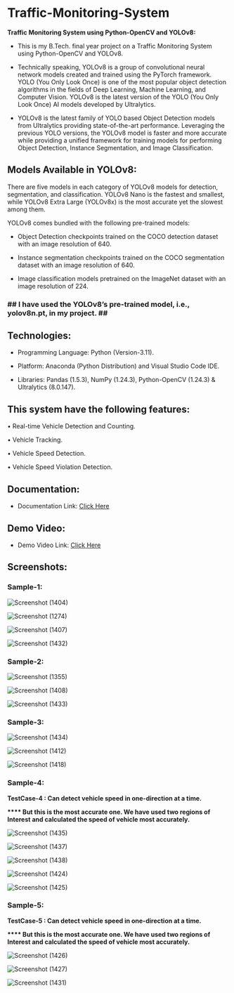 <h1>Traffic-Monitoring-System</h1>


<strong>Traffic Monitoring System using Python-OpenCV and YOLOv8:</strong><br>

* This is my B.Tech. final year project on a Traffic Monitoring System using Python-OpenCV and YOLOv8.

* Technically speaking, YOLOv8 is a group of convolutional neural network models created and trained using the PyTorch framework. YOLO (You Only Look Once) is one of the most popular object detection algorithms in the fields of Deep Learning, Machine Learning, and Computer Vision. YOLOv8 is the latest version of the YOLO (You Only Look Once) AI models developed by Ultralytics.

* YOLOv8 is the latest family of YOLO based Object Detection models from Ultralytics providing state-of-the-art performance.
Leveraging the previous YOLO versions, the YOLOv8 model is faster and more accurate while providing a unified framework for training models for performing Object Detection, Instance Segmentation, and
Image Classification.

<h2>Models Available in YOLOv8:</h2>

There are five models in each category of YOLOv8 models for detection, segmentation, and classification. YOLOv8 Nano is the fastest and smallest, while YOLOv8 Extra Large (YOLOv8x) is the most accurate yet the slowest among them. 

YOLOv8 comes bundled with the following pre-trained models:

* Object Detection checkpoints trained on the COCO detection dataset with an image resolution of 640.

* Instance segmentation checkpoints trained on the COCO segmentation dataset with an image resolution of 640.
  
* Image classification models pretrained on the ImageNet dataset with an image resolution of 224.

<h3> ## I have used the YOLOv8’s pre-trained model, i.e., yolov8n.pt, in my project. ## </h3>

<h2>Technologies:</h2>

*	Programming Language: Python (Version-3.11).

*	Platform: Anaconda (Python Distribution) and Visual Studio Code IDE.

* Libraries: Pandas (1.5.3), NumPy (1.24.3), Python-OpenCV (1.24.3) & Ultralytics (8.0.147).

<h2>This system have the following features:</h2>

•	Real-time Vehicle Detection and Counting.

•	Vehicle Tracking.

•	Vehicle Speed Detection.

•	Vehicle Speed Violation Detection.

<h2>Documentation:</h2>

* Documentation Link: [Click Here](https://drive.google.com/drive/folders/1o_dnP3Hs1WSbIQcwozzGhLoHEcJdLK1r)

<h2>Demo Video:</h2>

* Demo Video Link: [Click Here](https://drive.google.com/drive/folders/1Qm6-M0RzdAMCF-xNReqaWYUE-HjZ6Vrb)

<h2>Screenshots:</h2>

<h3>Sample-1:</h3>

![Screenshot (1404)](https://github.com/DebajyotiTalukder2001/Traffic-Monitoring-System/assets/136104351/e0119c7b-421b-4617-8c2b-e983d7919d54)



![Screenshot (1274)](https://github.com/DebajyotiTalukder2001/Traffic-Monitoring-System/assets/136104351/75a3a321-79f5-4ed7-87c5-5b1a45470298)




![Screenshot (1407)](https://github.com/DebajyotiTalukder2001/Traffic-Monitoring-System/assets/136104351/b95e5d2d-d1df-4bc1-9c0c-0db286d79067)




![Screenshot (1432)](https://github.com/DebajyotiTalukder2001/Traffic-Monitoring-System/assets/136104351/2eb81b16-93bd-4b8d-89e1-0e5158a8eb15)



<h3>Sample-2:</h3>


![Screenshot (1355)](https://github.com/DebajyotiTalukder2001/Traffic-Monitoring-System/assets/136104351/f58df0e1-48a6-4b7a-8693-32aa7ad90d76)



![Screenshot (1408)](https://github.com/DebajyotiTalukder2001/Traffic-Monitoring-System/assets/136104351/fcdd9d56-a672-46da-86ea-97255d72ff30)



![Screenshot (1433)](https://github.com/DebajyotiTalukder2001/Traffic-Monitoring-System/assets/136104351/995bdb3c-a743-4396-a790-8ab120a48011)



<h3>Sample-3:</h3>


![Screenshot (1434)](https://github.com/DebajyotiTalukder2001/Traffic-Monitoring-System/assets/136104351/dc78ef6e-7dd1-4b58-a2c7-313f57897367)


![Screenshot (1412)](https://github.com/DebajyotiTalukder2001/Traffic-Monitoring-System/assets/136104351/d697d330-262f-407c-b3bd-b691d87f5752)


![Screenshot (1418)](https://github.com/DebajyotiTalukder2001/Traffic-Monitoring-System/assets/136104351/60b03ff7-8fd0-4951-b828-2157ded6a102)


<h3>Sample-4:</h3>


<strong>

TestCase-4 : Can detect vehicle speed in one-direction at a time. 

**** But this is the most accurate one. We have used two regions of Interest and calculated the speed of vehicle most accurately.

</strong>



![Screenshot (1435)](https://github.com/DebajyotiTalukder2001/Traffic-Monitoring-System/assets/136104351/bf84aeb6-b50e-491f-8597-1f0aee68f1e7)



![Screenshot (1437)](https://github.com/DebajyotiTalukder2001/Traffic-Monitoring-System/assets/136104351/795ed621-d32c-47d4-9c98-b8f52885ac70)



![Screenshot (1438)](https://github.com/DebajyotiTalukder2001/Traffic-Monitoring-System/assets/136104351/3b3d0a4d-30ba-495c-b6ea-009b3892838b)





![Screenshot (1424)](https://github.com/DebajyotiTalukder2001/Traffic-Monitoring-System/assets/136104351/d5277d3d-b28c-4d05-a214-92e94f5ce353)


![Screenshot (1425)](https://github.com/DebajyotiTalukder2001/Traffic-Monitoring-System/assets/136104351/c14bc4bc-60fc-4492-93d6-3244b546592c)



<h3>Sample-5:</h3>


<strong>

TestCase-5 : Can detect vehicle speed in one-direction at a time. 

**** But this is the most accurate one. We have used two regions of Interest and calculated the speed of vehicle most accurately.

</strong>


![Screenshot (1426)](https://github.com/DebajyotiTalukder2001/Traffic-Monitoring-System/assets/136104351/c56c7882-93eb-491c-bc0e-a04785df7af8)


![Screenshot (1427)](https://github.com/DebajyotiTalukder2001/Traffic-Monitoring-System/assets/136104351/081c155c-a1af-49da-a757-867b06b6a0d6)


![Screenshot (1431)](https://github.com/DebajyotiTalukder2001/Traffic-Monitoring-System/assets/136104351/28eb8e22-a9a0-41a9-9b87-fd8c9e6b2ca0)
















